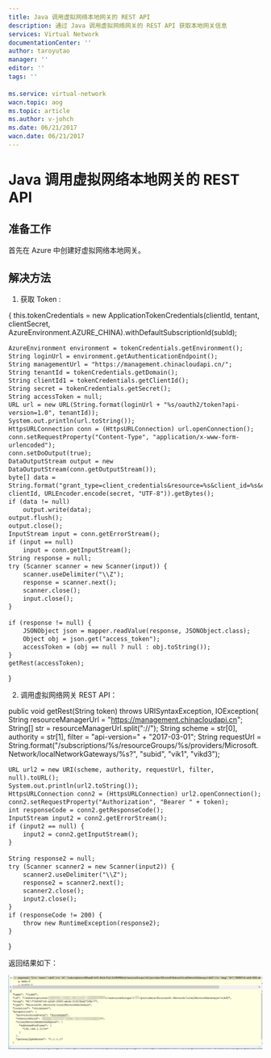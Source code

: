 ```yaml
---
title: Java 调用虚拟网络本地网关的 REST API
description: 通过 Java 调用虚拟网络网关的 REST API 获取本地网关信息
services: Virtual Network
documentationCenter: ''
author: taroyutao
manager: ''
editor: ''
tags: ''

ms.service: virtual-network
wacn.topic: aog
ms.topic: article
ms.author: v-johch
ms.date: 06/21/2017
wacn.date: 06/21/2017
---
```


# Java 调用虚拟网络本地网关的 REST API

## 准备工作

首先在 Azure 中创建好虚拟网络本地网关。

## 解决方法

1. 获取 Token :

{
    this.tokenCredentials = new ApplicationTokenCredentials(clientId, tentant, clientSecret,
    AzureEnvironment.AZURE_CHINA).withDefaultSubscriptionId(subId);                   
                     
    AzureEnvironment environment = tokenCredentials.getEnvironment();
    String loginUrl = environment.getAuthenticationEndpoint();
    String managementUrl = "https://management.chinacloudapi.cn/"; 
    String tenantId = tokenCredentials.getDomain();
    String clientId1 = tokenCredentials.getClientId();
    String secret = tokenCredentials.getSecret();
    String accessToken = null;
    URL url = new URL(String.format(loginUrl + "%s/oauth2/token?api-version=1.0", tenantId));
    System.out.println(url.toString());
    HttpsURLConnection conn = (HttpsURLConnection) url.openConnection();
    conn.setRequestProperty("Content-Type", "application/x-www-form-urlencoded");
    conn.setDoOutput(true);
    DataOutputStream output = new DataOutputStream(conn.getOutputStream());
    byte[] data = String.format("grant_type=client_credentials&resource=%s&client_id=%s&client_secret=%s",managementUrl, clientId, URLEncoder.encode(secret, "UTF-8")).getBytes();
    if (data != null)
        output.write(data);
    output.flush();
    output.close();
    InputStream input = conn.getErrorStream();
    if (input == null)
        input = conn.getInputStream();
    String response = null;
    try (Scanner scanner = new Scanner(input)) {
        scanner.useDelimiter("\\Z");
        response = scanner.next();
        scanner.close();
        input.close();
    }
        
    if (response != null) {
        JSONObject json = mapper.readValue(response, JSONObject.class);
        Object obj = json.get("access_token");
        accessToken = (obj == null ? null : obj.toString());
    }
    getRest(accessToken);
}

2. 调用虚拟网络网关 REST API：

public void getRest(String token) throws URISyntaxException, IOException{
    String resourceManagerUrl = "https://management.chinacloudapi.cn";
    String[] str = resourceManagerUrl.split("://");
    String scheme = str[0], authority = str[1], filter = "api-version=" + "2017-03-01";
    String requestUrl = String.format("/subscriptions/%s/resourceGroups/%s/providers/Microsoft.Network/localNetworkGateways/%s?",
            "subid", "vik1", "vikd3");
           
    URL url2 = new URI(scheme, authority, requestUrl, filter, null).toURL();
    System.out.println(url2.toString());
    HttpsURLConnection conn2 = (HttpsURLConnection) url2.openConnection();
    conn2.setRequestProperty("Authorization", "Bearer " + token);
    int responseCode = conn2.getResponseCode();
    InputStream input2 = conn2.getErrorStream();
    if (input2 == null) {
        input2 = conn2.getInputStream();
    }
             
    String response2 = null;
    try (Scanner scanner2 = new Scanner(input2)) {
        scanner2.useDelimiter("\\Z");
        response2 = scanner2.next();
        scanner2.close();
        input2.close();
    }
    if (responseCode != 200) {
        throw new RuntimeException(response2);
    }
}

返回结果如下：

![result](media/aog-virtual-network-howto-invoke-local-gateway-rest-api/result.png)